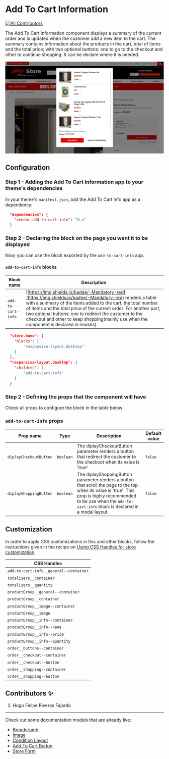 # Add To Cart Information

<!-- DOCS-IGNORE:start -->
<!-- ALL-CONTRIBUTORS-BADGE:START - Do not remove or modify this section -->
[![All Contributors](https://img.shields.io/badge/all_contributors-1-orange.svg?style=flat-square)](#contributors-)
<!-- ALL-CONTRIBUTORS-BADGE:END -->
<!-- DOCS-IGNORE:end -->

The Add To Cart Information component displays a summary of the current order and is updated when the customer add a new item to the cart. The summary contains information about the products in the cart, total of items and the total price; with two optional buttons: one to go to the checkout and other to continue shopping. It can be declare where it is needed.


<img src="../react/assets/add-to-cart-info.png" width="auto"/> 


## Configuration 

### Step 1 - Adding the Add To Cart Information app to your theme's dependencies

In your theme's `manifest.json`, add the Add To Cart Info app as a dependency:

```json
  "dependencies": {
    "vendor.add-to-cart-info": "0.x"
  }
```

### Step 2 - Declaring the block on the page you want it to be displayed

Now, you can use the block exported by the `add-to-cart-info` app.

#### `add-to-cart-info` blocks
 Block name   | Description  |
| -------- | ------------------------ | 
| `add-to-cart-info`     |  ![https://img.shields.io/badge/-Mandatory-red](https://img.shields.io/badge/-Mandatory-red) renders a table with a summary of the items added to the cart, the total number of items and the total price of the current order. For another part, two optional buttons: one to redirect the customer to the checkout and other to keep shopping(mainly use when the component is declared in modals).                   

```json
  "store.home": {
    "blocks": [
        "responsive-layout.desktop"
    ]
  },
  "responsive-layout.desktop": {
    "children": [
        "add-to-cart-info"
    ]
  }
```

### Step 2 - Defining the props that the component will have

Check all props to configure the block in the table below:

### `add-to-cart-info` props

| Prop name    | Type            | Description    | Default value                                                                                                                               |
| ------------ | --------------- | --------------------------------------------------------------------------------------------------------------------------------------------- | ---------- | 
| `diplayCheckoutButton`      | `boolean`       | The diplayCheckoutButton parameter renders a button that redirect the customer to the checkout when its value is 'true' | `false`        |
| `diplayShoppingButton`      | `boolean`       | The diplayShoppingButton parameter renders a button that scroll the page to the top when its value is 'true'. This prop is highly recommended to be use when the `add-to-cart-info` block is declared in a modal layout  | `false`        |

## Customization

In order to apply CSS customizations in this and other blocks, follow the instructions given in the recipe on [Using CSS Handles for store customization](https://vtex.io/docs/recipes/style/using-css-handles-for-store-customization).

| CSS Handles |
| ----------- | 
| `add-to-cart-info__general--container` | 
| `totalizers__container` | 
| `totalizers__quantity` | 
| `productGroup__general--container` | 
| `productGroup__container` | 
| `productGroup__image--container` |
| `productGroup__image` |
| `productGroup__info--container` |
| `productGroup__info--name` |
| `productGroup__info--price` |
| `productGroup__info--quantity` |
| `order__buttons--container` |
| `order__checkout--container` |
| `order__checkout--button` |
| `order__shopping--container` |
| `order__shopping--button` |

<!-- DOCS-IGNORE:start -->

## Contributors ✨

1. Hugo Felipe Riveros Fajardo

---- 

Check out some documentation models that are already live: 
- [Breadcrumb](https://github.com/vtex-apps/breadcrumb)
- [Image](https://vtex.io/docs/components/general/vtex.store-components/image)
- [Condition Layout](https://vtex.io/docs/components/all/vtex.condition-layout@1.1.6/)
- [Add To Cart Button](https://vtex.io/docs/components/content-blocks/vtex.add-to-cart-button@0.9.0/)
- [Store Form](https://vtex.io/docs/components/all/vtex.store-form@0.3.4/)
